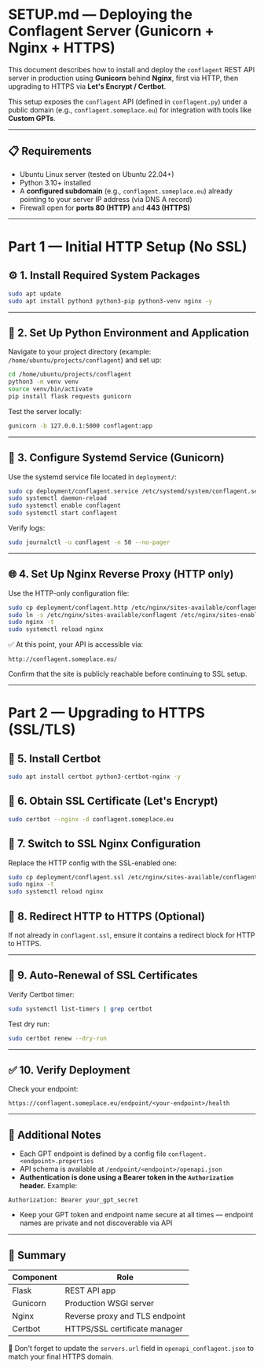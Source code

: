 # SETUP.md — Deploying the Conflagent Server (Gunicorn + Nginx + HTTPS)

This document describes how to install and deploy the `conflagent` REST API server in production using **Gunicorn** behind **Nginx**, first via HTTP, then upgrading to HTTPS via **Let's Encrypt / Certbot**.

This setup exposes the `conflagent` API (defined in `conflagent.py`) under a public domain (e.g., `conflagent.someplace.eu`) for integration with tools like **Custom GPTs**.

---

## 📋 Requirements

- Ubuntu Linux server (tested on Ubuntu 22.04+)
- Python 3.10+ installed
- A **configured subdomain** (e.g., `conflagent.someplace.eu`) already pointing to your server IP address (via DNS A record)
- Firewall open for **ports 80 (HTTP)** and **443 (HTTPS)**

---

# Part 1 — Initial HTTP Setup (No SSL)

## ⚙️ 1. Install Required System Packages

```bash
sudo apt update
sudo apt install python3 python3-pip python3-venv nginx -y
```

---

## 🐍 2. Set Up Python Environment and Application

Navigate to your project directory (example: `/home/ubuntu/projects/conflagent`) and set up:

```bash
cd /home/ubuntu/projects/conflagent
python3 -m venv venv
source venv/bin/activate
pip install flask requests gunicorn
```

Test the server locally:

```bash
gunicorn -b 127.0.0.1:5000 conflagent:app
```

---

## 🔧 3. Configure Systemd Service (Gunicorn)

Use the systemd service file located in `deployment/`:

```bash
sudo cp deployment/conflagent.service /etc/systemd/system/conflagent.service
sudo systemctl daemon-reload
sudo systemctl enable conflagent
sudo systemctl start conflagent
```

Verify logs:

```bash
sudo journalctl -u conflagent -n 50 --no-pager
```

---

## 🌐 4. Set Up Nginx Reverse Proxy (HTTP only)

Use the HTTP-only configuration file:

```bash
sudo cp deployment/conflagent.http /etc/nginx/sites-available/conflagent
sudo ln -s /etc/nginx/sites-available/conflagent /etc/nginx/sites-enabled/
sudo nginx -t
sudo systemctl reload nginx
```

✅ At this point, your API is accessible via:
```
http://conflagent.someplace.eu/
```

Confirm that the site is publicly reachable before continuing to SSL setup.

---

# Part 2 — Upgrading to HTTPS (SSL/TLS)

## 🔐 5. Install Certbot

```bash
sudo apt install certbot python3-certbot-nginx -y
```

## 🔑 6. Obtain SSL Certificate (Let's Encrypt)

```bash
sudo certbot --nginx -d conflagent.someplace.eu
```

## 🔁 7. Switch to SSL Nginx Configuration

Replace the HTTP config with the SSL-enabled one:

```bash
sudo cp deployment/conflagent.ssl /etc/nginx/sites-available/conflagent
sudo nginx -t
sudo systemctl reload nginx
```

## 🔁 8. Redirect HTTP to HTTPS (Optional)

If not already in `conflagent.ssl`, ensure it contains a redirect block for HTTP to HTTPS.

---

## 🔄 9. Auto-Renewal of SSL Certificates

Verify Certbot timer:
```bash
sudo systemctl list-timers | grep certbot
```

Test dry run:
```bash
sudo certbot renew --dry-run
```

---

## ✅ 10. Verify Deployment

Check your endpoint:
```
https://conflagent.someplace.eu/endpoint/<your-endpoint>/health
```

---

## 📂 Additional Notes

- Each GPT endpoint is defined by a config file `conflagent.<endpoint>.properties`
- API schema is available at `/endpoint/<endpoint>/openapi.json`
- **Authentication is done using a Bearer token in the `Authorization` header.** Example:

```
Authorization: Bearer your_gpt_secret
```

- Keep your GPT token and endpoint name secure at all times — endpoint names are private and not discoverable via API

---

## 📌 Summary

| Component | Role                            |
|----------|----------------------------------|
| Flask     | REST API app                    |
| Gunicorn  | Production WSGI server          |
| Nginx     | Reverse proxy and TLS endpoint  |
| Certbot   | HTTPS/SSL certificate manager   |

🔔 Don't forget to update the `servers.url` field in `openapi_conflagent.json` to match your final HTTPS domain.